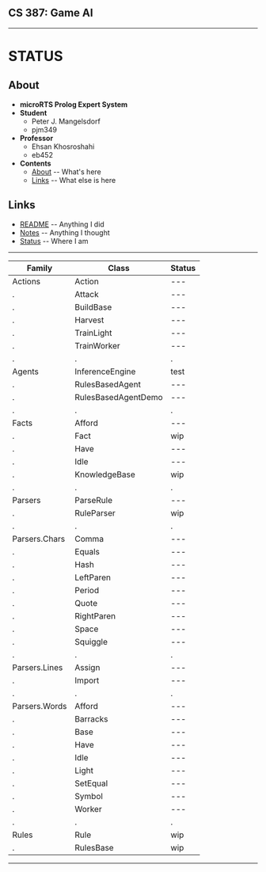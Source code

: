 

## CS 387: Game AI


---------


# STATUS


## About
 - **microRTS Prolog Expert System**
 - **Student**
     - Peter J. Mangelsdorf
     - pjm349
 - **Professor**
     - Ehsan Khosroshahi
     - eb452
 - **Contents**
     - [About](#about)      -- What's here
     - [Links](#links)      -- What else is here


## Links
 - [README](README.md)      -- Anything I did
 - [Notes](NOTES.md)        -- Anything I thought
 - [Status](STATUS.md)      -- Where I am


---------


 Family         | Class                 | Status
----------------|-----------------------|--------
 Actions        | Action                | ---
 .              | Attack                | ---
 .              | BuildBase             | ---
 .              | Harvest               | ---
 .              | TrainLight            | ---
 .              | TrainWorker           | ---
 .              | .                     | .
 Agents         | InferenceEngine       | test
 .              | RulesBasedAgent       | ---
 .              | RulesBasedAgentDemo   | ---
 .              | .                     | .
 Facts          | Afford                | ---
 .              | Fact                  | wip
 .              | Have                  | ---
 .              | Idle                  | ---
 .              | KnowledgeBase         | wip
 .              | .                     | .
 Parsers        | ParseRule             | ---
 .              | RuleParser            | wip
 .              | .                     | .
 Parsers.Chars  | Comma                 | ---
 .              | Equals                | ---
 .              | Hash                  | ---
 .              | LeftParen             | ---
 .              | Period                | ---
 .              | Quote                 | ---
 .              | RightParen            | ---
 .              | Space                 | ---
 .              | Squiggle              | ---
 .              | .                     | .
 Parsers.Lines  | Assign                | ---
 .              | Import                | ---
 .              | .                     | .
 Parsers.Words  | Afford                | ---
 .              | Barracks              | ---
 .              | Base                  | ---
 .              | Have                  | ---
 .              | Idle                  | ---
 .              | Light                 | ---
 .              | SetEqual              | ---
 .              | Symbol                | ---
 .              | Worker                | ---
 .              | .                     | .
 Rules          | Rule                  | wip
 .              | RulesBase             | wip


---------


